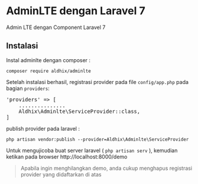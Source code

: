 # AdminLTE dengan Laravel 7
Admin LTE dengan Component Laravel 7

## Instalasi
Instal adminlte dengan composer :

`composer require aldhix/adminlte`



Setelah instalasi berhasil, registrasi provider pada file `config/app.php` pada bagian `providers`:
<pre>'providers' => [
    ...............
    Aldhix\Adminlte\ServiceProvider::class,
]</pre>

publish provider pada laravel :

`php artisan vendor:publish --provider=Aldhix\Adminlte\ServiceProvider`

Untuk mengujicoba buat server laravel ( `php artisan serv` ), kemudian ketikan pada browser http://localhost:8000/demo 

> Apabila  ingin menghilangkan demo, anda cukup menghapus registrasi provider yang didaftarkan di atas
